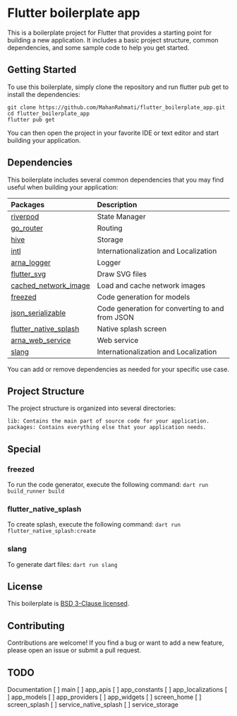 # Flutter boilerplate app

This is a boilerplate project for Flutter that provides a starting point for building a new application. It includes a basic project structure, common dependencies, and some sample code to help you get started.

## Getting Started

To use this boilerplate, simply clone the repository and run flutter pub get to install the dependencies:

```
git clone https://github.com/MahanRahmati/flutter_boilerplate_app.git
cd flutter_boilerplate_app
flutter pub get
```

You can then open the project in your favorite IDE or text editor and start building your application.

## Dependencies

This boilerplate includes several common dependencies that you may find useful when building your application:

| Packages                                                                 | Description                                     |
| :----------------------------------------------------------------------- | :---------------------------------------------- |
| [riverpod](https://pub.dev/packages/riverpod/)                           | State Manager                                   |
| [go_router](https://pub.dev/packages/go_router/)                         | Routing                                         |
| [hive](https://pub.dev/packages/hive/)                                   | Storage                                         |
| [intl](https://pub.dev/packages/intl/)                                   | Internationalization and Localization           |
| [arna_logger](https://pub.dev/packages/arna_logger/)                     | Logger                                          |
| [flutter_svg](https://pub.dev/packages/flutter_svg/)                     | Draw SVG files                                  |
| [cached_network_image](https://pub.dev/packages/cached_network_image/)   | Load and cache network images                   |
| [freezed](https://pub.dev/packages/freezed/)                             | Code generation for models                      |
| [json_serializable](https://pub.dev/packages/json_serializable/)         | Code generation for converting to and from JSON |
| [flutter_native_splash](https://pub.dev/packages/flutter_native_splash/) | Native splash screen                            |
| [arna_web_service](https://pub.dev/packages/arna_web_service)            | Web service                                     |
| [slang](https://pub.dev/packages/slang)                                  | Internationalization and Localization           |

You can add or remove dependencies as needed for your specific use case.

## Project Structure

The project structure is organized into several directories:

    lib: Contains the main part of source code for your application.
    packages: Contains everything else that your application needs.

## Special

### freezed

To run the code generator, execute the following command: `dart run build_runner build`

### flutter_native_splash

To create splash, execute the following command: `dart run flutter_native_splash:create`

### slang

To generate dart files: `dart run slang`

## License

This boilerplate is [BSD 3-Clause licensed](./LICENSE).

## Contributing

Contributions are welcome! If you find a bug or want to add a new feature, please open an issue or submit a pull request.

## TODO

Documentation
[ ] main
[ ] app_apis
[ ] app_constants
[ ] app_localizations
[ ] app_models
[ ] app_providers
[ ] app_widgets
[ ] screen_home
[ ] screen_splash
[ ] service_native_splash
[ ] service_storage
